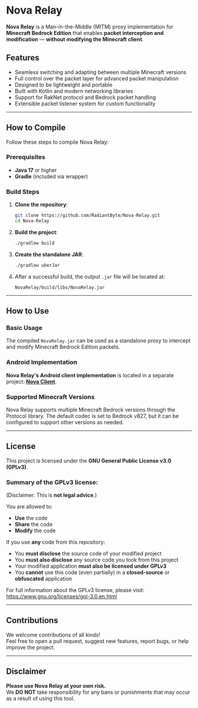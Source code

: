 # Nova Relay

**Nova Relay** is a Man-in-the-Middle (MITM) proxy implementation for **Minecraft Bedrock Edition** that enables **packet interception and modification** — **without modifying the Minecraft client**.

## Features

- Seamless switching and adapting between multiple Minecraft versions
- Full control over the packet layer for advanced packet manipulation
- Designed to be lightweight and portable
- Built with Kotlin and modern networking libraries
- Support for RakNet protocol and Bedrock packet handling
- Extensible packet listener system for custom functionality

---

## How to Compile

Follow these steps to compile Nova Relay:

### Prerequisites

- **Java 17** or higher
- **Gradle** (included via wrapper)

### Build Steps

1. **Clone the repository**:

   ```bash
   git clone https://github.com/RadiantByte/Nova-Relay.git
   cd Nova-Relay
   ```

2. **Build the project**:

   ```bash
   ./gradlew build
   ```

3. **Create the standalone JAR**:

   ```bash
   ./gradlew uberJar
   ```

4. After a successful build, the output `.jar` file will be located at:
   ```
   NovaRelay/build/libs/NovaRelay.jar
   ```

---

## How to Use

### Basic Usage

The compiled `NovaRelay.jar` can be used as a standalone proxy to intercept and modify Minecraft Bedrock Edition packets.



### Android Implementation

**Nova Relay's Android client implementation** is located in a separate project: [**Nova Client**](https://github.com/RadiantByte/Nova-Client).

### Supported Minecraft Versions

Nova Relay supports multiple Minecraft Bedrock versions through the Protocol library. The default codec is set to Bedrock v827, but it can be configured to support other versions as needed.

---

## License

This project is licensed under the **GNU General Public License v3.0 (GPLv3)**.

### Summary of the GPLv3 license:
(Disclaimer: This is **not legal advice**.)

You are allowed to:
- **Use** the code
- **Share** the code
- **Modify** the code

If you use **any** code from this repository:
- You **must disclose** the source code of your modified project
- You **must also disclose** any source code you took from this project
- Your modified application **must also be licensed under GPLv3**
- You **cannot** use this code (even partially) in a **closed-source** or **obfuscated** application

For full information about the GPLv3 license, please visit:  
https://www.gnu.org/licenses/gpl-3.0.en.html

---

## Contributions

We welcome contributions of all kinds!  
Feel free to open a pull request, suggest new features, report bugs, or help improve the project.

---

## Disclaimer

**Please use Nova Relay at your own risk.**  
We **DO NOT** take responsibility for any bans or punishments that may occur as a result of using this tool.